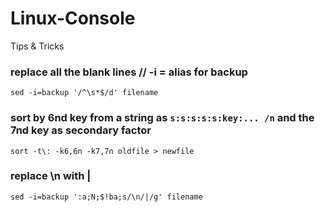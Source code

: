 # Linux-Console
Tips &amp; Tricks

### replace all the blank lines // -i = alias for backup
`sed -i=backup '/^\s*$/d' filename`

### sort by 6nd key from a string as `s:s:s:s:s:key:... /n` and the 7nd key as secondary factor
`sort -t\: -k6,6n -k7,7n oldfile > newfile` 


### replace \n with |
`sed -i=backup ':a;N;$!ba;s/\n/|/g' filename` 
